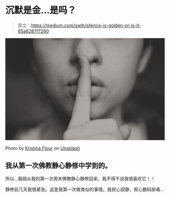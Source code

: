 # 沉默是金…是吗？

> 原文：<https://medium.com/swlh/silence-is-golden-or-is-it-65a6287f7260>

![](img/72def74d107bfb9d29b978daca38690b.png)

Photo by [Kristina Flour](https://unsplash.com/@tinaflour?utm_source=unsplash&utm_medium=referral&utm_content=creditCopyText) on [Unsplash](https://unsplash.com/search/photos/silence?utm_source=unsplash&utm_medium=referral&utm_content=creditCopyText)

## 我从第一次佛教静心静修中学到的。

所以…我刚从我的第一次周末佛教静心静修回来，我不得不说我很喜欢它！！

静修前几天我很紧张。这是我第一次做类似的事情。我担心寂静，担心数码排毒…